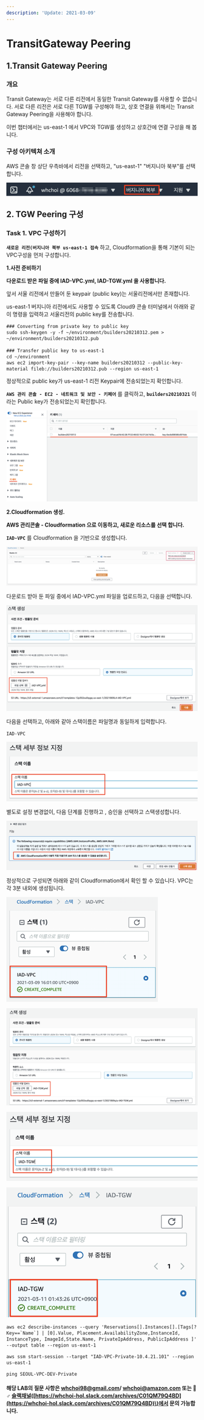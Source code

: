 ```yaml
---
description: 'Update: 2021-03-09'
---
```


# TransitGateway Peering

## 1.Transit Gateway Peering 

### 개요

Transit Gateway는 서로 다른 리전에서 동일한 Transit Gateway를 사용할 수 없습니다. 서로 다른 리전은 서로 다른 TGW를 구성해야 하고, 상호 연결을 위해서는 Transit Gateway Peering을 사용해야 합니다.

이번 챕터에서는 us-east-1 에서 VPC와 TGW를 생성하고 상호간에 연결 구성을 해 봅니다.

### 구성 아키텍쳐 소개



AWS 콘솔 창 상단 우측바에서 리전을 선택하고, "us-east-1" "버지니아 북부"를 선택합니다.

![](.gitbook/assets/image%20%2899%29.png)

## 2. TGW Peering 구성 

### Task 1. VPC 구성하기

**`새로운 리전(버지니아 북부 us-east-1 접속`** 하고, Cloudformation을 통해 기본이 되는 VPC구성을 먼저 구성합니다.

**1.사전 준비하기**

**다운로드 받은 파일 중에 IAD-VPC.yml, IAD-TGW.yml 을 사용합니다.**

앞서 서울 리전에서 만들어 둔 keypair \(public key\)는 서울리전에서만 존재합니다. 

us-east-1 버지니아 리전에서도 사용할 수 있도록 Cloud9 콘솔 터미널에서 아래와 같이 명령을 입력하고 서울리전의 public key를 전송합니다.

```text
### Converting from private key to public key
sudo ssh-keygen -y -f ~/environment/builders20210312.pem > ~/environment/builders20210312.pub

### Transfer public key to us-east-1
cd ~/environment
aws ec2 import-key-pair --key-name builders20210312 --public-key-material fileb://builders20210312.pub --region us-east-1

```

정상적으로 public key가 us-east-1 리전 Keypair에 전송되었는지 확인합니다.

**`AWS 관리 콘솔 - EC2 - 네트워크 및 보안 - 키페어`** 를 클릭하고, **`builders20210321`**  이라는 Public key가 전송되었는지 확인합니다.

 

![](.gitbook/assets/image%20%28104%29.png)

**2.Cloudformation 생성.**

**AWS 관리콘솔 - Cloudformation 으로 이동하고, 새로운 리소스를 선택 합니다.** 

**`IAD-VPC`** 를 Cloudformation 을 기반으로 생성합니다.

![](.gitbook/assets/image%20%2895%29.png)

다운로드 받아 둔 파일 중에서 IAD-VPC.yml 파일을 업로드하고, 다음을 선택합니다. 

![](.gitbook/assets/image%20%28102%29.png)

다음을 선택하고, 아래와 같아 스택이름은 파일명과 동일하게 입력합니다.

```text
IAD-VPC
```

![](.gitbook/assets/image%20%2898%29.png)

별도로 설정 변경없이, 다음 단계를 진행하고 , 승인을 선택하고 스택생성합니다.

![](.gitbook/assets/image%20%28103%29.png)

정상적으로 구성되면 아래와 같이 Cloudformation에서 확인 할 수 있습니다. VPC는 각 3분 내외에 생성됩니다.

![](.gitbook/assets/image%20%28101%29.png)



![](.gitbook/assets/image%20%2896%29.png)

![](.gitbook/assets/image%20%2897%29.png)

![](.gitbook/assets/image%20%28100%29.png)



```text
aws ec2 describe-instances --query 'Reservations[].Instances[].[Tags[?Key==`Name`] | [0].Value, Placement.AvailabilityZone,InstanceId, InstanceType, ImageId,State.Name, PrivateIpAddress, PublicIpAddress ]' --output table --region us-east-1

```



```text
aws ssm start-session --target "IAD-VPC-Private-10.4.21.101" --region us-east-1

```



```text
ping SEOUL-VPC-DEV-Private

```

#### 해당 LAB의 질문 사항은 whchoi98@gmail.com/ whchoi@amazon.com 또는 🙋♂ [슬랙채널](https://whchoi-hol.slack.com/archives/C01QM79Q4BD)\([https://whchoi-hol.slack.com/archives/C01QM79Q4BD](https://whchoi-hol.slack.com/archives/C01QM79Q4BD)\)에서 문의 가능합니다. 

